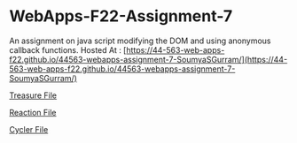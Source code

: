 # WebApps-F22-Assignment-7
An assignment on java script modifying the DOM and using anonymous callback functions.
Hosted At : [https://44-563-web-apps-f22.github.io/44563-webapps-assignment-7-SoumyaSGurram/](https://44-563-web-apps-f22.github.io/44563-webapps-assignment-7-SoumyaSGurram/)

[Treasure File](https://44-563-web-apps-f22.github.io/44563-webapps-assignment-7-SoumyaSGurram/treasure.html)

[Reaction File](https://44-563-web-apps-f22.github.io/44563-webapps-assignment-7-SoumyaSGurram/reaction.html)

[Cycler File](https://44-563-web-apps-f22.github.io/44563-webapps-assignment-7-SoumyaSGurram/cycler.html)
